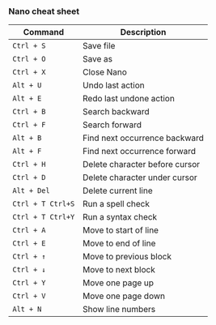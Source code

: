 ### Nano cheat sheet

| **Command**           | **Description**                       |
|-----------------------|---------------------------------------|
| `Ctrl + S`              | Save file                             |
| `Ctrl + O`              | Save as                               |
| `Ctrl + X`              | Close Nano                            |
| `Alt + U`               | Undo last action                      |
| `Alt + E`               | Redo last undone action               |
| `Ctrl + B`              | Search backward                       |
| `Ctrl + F`              | Search forward                        |
| `Alt + B`               | Find next occurrence backward         |
| `Alt + F`               | Find next occurrence forward          |
| `Ctrl + H`              | Delete character before cursor        |
| `Ctrl + D`              | Delete character under cursor         |
| `Alt + Del`             | Delete current line                   |
| `Ctrl + T Ctrl+S`       | Run a spell check                     |
| `Ctrl + T Ctrl+Y`       | Run a syntax check                    |
| `Ctrl + A`              | Move to start of line                 |
| `Ctrl + E`              | Move to end of line                   |
| `Ctrl + ↑`              | Move to previous block                |
| `Ctrl + ↓`              | Move to next block                    |
| `Ctrl + Y`              | Move one page up                      |
| `Ctrl + V`              | Move one page down                    |
| `Alt + N`               | Show line numbers                     |
